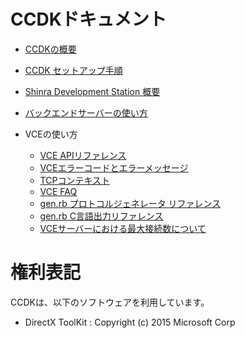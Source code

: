 CCDKドキュメント
====


* [CCDKの概要](./Overview.ja.md)
* [CCDK セットアップ手順](./Setup.ja.md)
* [Shinra Development Station 概要](./SDS_Overview.ja.md)
* [バックエンドサーバーの使い方](./Backend_Howto.ja.md)

* VCEの使い方
  * [VCE APIリファレンス](vce/apiref/out/vce-api-ja.md)
  * [VCEエラーコードとエラーメッセージ](vce/ecode_ja.md)
  * [TCPコンテキスト](vce/tcpcontext_ja.md)
  * [VCE FAQ](vce/faq_ja.md)
  * [gen.rb プロトコルジェネレータ リファレンス](vce/gen_ja.md)
  * [gen.rb C言語出力リファレンス](vce/gen_output_ref_ja.md)
  * [VCEサーバーにおける最大接続数について](vce/connect_ja.md)



権利表記
====
CCDKは、以下のソフトウェアを利用しています。

- DirectX ToolKit : Copyright (c) 2015 Microsoft Corp





